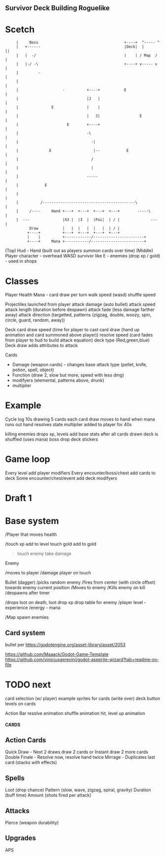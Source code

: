 ## Survivor Deck Building Roguelike

# Scetch

		 |     Boss                                       +----+  ^----- ^
		 |   +------                                      |Deck|  |      ||
		 |   |  -/                                        |    | / Map  / |
		 |   |-/ -\                                       +----+ v----- v |
		 |         -                                                      |
		 |                                                                |
		 |                    -          +----+           E               |
		 |                               |J   |                           |
		 |               E               |    |                           |
		 |                               |   J|                  E        |
		 |                      E        +----+                           |
		 |                               -\                               |
		 |                                 -|                             |
		 |              E                   |--            E              |
		 |                                 /                              |
		 |                                 |                              |
		 |                               -----                            |
		 |            E                                                   |
		 |                                                                |
		 |          /------------------------------------------\          |
		 |     /----     Hand +---+  +---+  +---+  +---+        -----\    |
		 |  ---               |X3 |  |3  |  |Poi|  | / |              --- |
			   Draw           |   |  |   |  |   |  | / |
			  +----+          +---+  +---+  +---+  +---+
			  |    |          +------------/-----------------------+
			  +----+     Mana +-----------/------------------------+

(Top) Hud - Hand (built out as players summon cards over time)
(Middle) Player character - overhead WASD survivor like
E - enemies (drop xp / gold) - used in shops

# Classes

Player
Health
Mana - card draw per turn
walk speed (wasd)
shuffle speed

Projectiles launched from player
attack damage (auto bullet)
attack speed
attack length (duration before despawn)
attack fade (less damage farther away)
attack direction (targetted, patterns (zigzag, double, woozy, spin, circle, guard, random, away))

Deck
card draw speed (time for player to cast card draw (hand up animation and card summoned above player))
resolve speed (card fades from player to hud to build attack equation)
deck type (Red,green,blue) Deck draw adds attributes to attack

Cards

- Damage (weapon cards) - changes base attack type (pellet, knife, potion, spell, object)
- Function (draw 2, slow but more, speed with less dmg)
- modifyers (elemental, patterns above, drunk)
- multiplier

# Example

Cycle log
10s drawing 5 cards
each card draw moves to hand
when mana runs out hand resolves
state multiplier added to player for 40s

killing enemies drops xp, levels add base stats
after all cards drawn deck is shuffled (uses mana)
boss drop deck stickers

# Game loop

Every level add player modifiers
Every encounter/boss/chest add cards to deck
Some encounter/chest/event add deck modifyers

# Draft 1

# Base system

/Player that moves
health

/touch xp add to level
touch gold add to gold

> touch enemy take damage

Enemy

/moves to player
/damage player on touch

Bullet (dagger)
/picks random enemy
/fires from center (with circle offset) towards enemy current position
/Moves to enemy
/Kills enemy on kill
/despawns after timer

/drops loot on death, loot drop xp
drop table for enemy
/player level - experience
\/energy - mana

/Map spawn enemies

## Card system

bullet per https://godotengine.org/asset-library/asset/2053

https://github.com/Maaack/Godot-Game-Template
https://github.com/viniciusgerevini/godot-aseprite-wizard?tab=readme-ov-file

# TODO next

card selection (w/ player)
example sprites for cards (write over)
deck button
levels on cards

Action Bar
resolve animation
shuffle animation
hit, level up animation

#### CARDS ####

## Action Cards
Quick Draw - Next 2 draws draw 2 cards or Instant draw 2 more cards 
Double Finale - Resolve now, resolve hand twice
Mirrage - Duplicates last card (stacks with effects)

## Spells
Loot (drop chance)
Pattern (slow, wave, zigzag, spiral, gravity)
Duration (buff time)
Amount (shots fired per attack)


## Attacks
Pierce (weapon durability)

## Upgrades
APS
